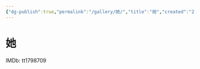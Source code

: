```yaml
---
{"dg-publish":true,"permalink":"/gallery/她/","title":"她","created":"2025-06-25T14:18:45.095+08:00"}
---
```



# 她

IMDb: tt1798709
